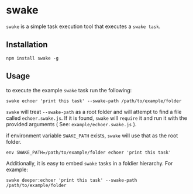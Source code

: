swake
====

`swake` is a simple task execution tool that executes a `swake task`.

## Installation

    npm install swake -g
    
## Usage

to execute the example `swake` task run the following:

    swake echoer 'print this task' --swake-path /path/to/example/folder
    
`swake` will treat `--swake-path` as a root folder and will attempt to find a
file called `echoer.swake.js`. If it is found, `swake` will `require` it and
run it with the provided arguments ( See: `example/echoer.swake.js` ).

if environment variable `SWAKE_PATH` exists, `swake` will use that as the root
folder.

    env SWAKE_PATH=/path/to/example/folder echoer 'print this task'
    
Additionally, it is easy to embed `swake` tasks in a foldier hierarchy. For example:

    swake deeper:echoer 'print this task' --swake-path /path/to/example/folder